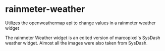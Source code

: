 # rainmeter-weather
Utilizes the openweathermap api to change values in a rainmeter weather widget 

The rainmeter Weather widget is an edited version of marcopixel's SysDash weather widget. Almost all the images were also taken from SysDash.
